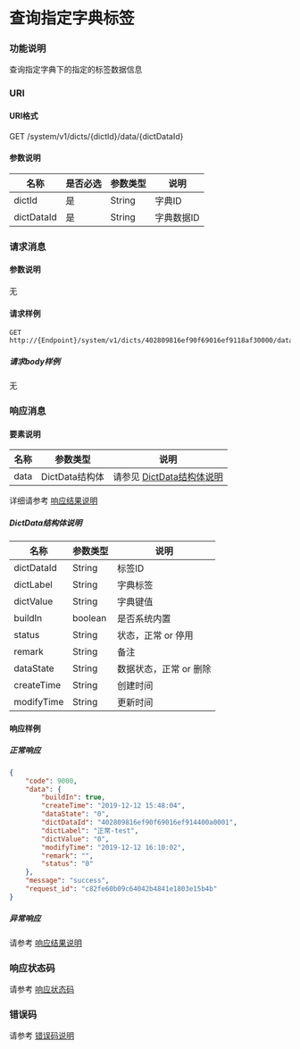 # 查询指定字典标签

### 功能说明
查询指定字典下的指定的标签数据信息

### URI
#### URI格式  
GET /system/v1/dicts/{dictId}/data/{dictDataId}

#### 参数说明  
| 名称 | 是否必选 | 参数类型 | 说明 |
| --- | --- | --- | --- |
| dictId | 是 | String | 字典ID |
| dictDataId | 是 | String | 字典数据ID |

### 请求消息
#### 参数说明  
无

#### 请求样例  
```
GET http://{Endpoint}/system/v1/dicts/402809816ef90f69016ef9118af30000/data/402809816ef90f69016ef914400a0001
```
##### 请求body样例
无

### 响应消息
#### 要素说明
| 名称 | 参数类型 | 说明 |
| --- | --- | --- |
| data | DictData结构体 | 请参见 [DictData结构体说明](#dictdata结构体说明) |

详细请参考 [响应结果说明](../../../common/response/result.md#要素说明)  

##### DictData结构体说明
| 名称 | 参数类型 | 说明 |
| --- | --- | --- |
| dictDataId | String | 标签ID |
| dictLabel | String | 字典标签 |
| dictValue | String | 字典键值 |
| buildIn | boolean | 是否系统内置 |
| status | String | 状态，正常 or 停用 |
| remark | String | 备注 |
| dataState | String | 数据状态，正常 or 删除 |
| createTime | String | 创建时间 |
| modifyTime | String | 更新时间 |

#### 响应样例
##### 正常响应
```json
{
	"code": 9000,
	"data": {
		"buildIn": true,
		"createTime": "2019-12-12 15:48:04",
		"dataState": "0",
		"dictDataId": "402809816ef90f69016ef914400a0001",
		"dictLabel": "正常-test",
		"dictValue": "0",
		"modifyTime": "2019-12-12 16:10:02",
		"remark": "",
		"status": "0"
	},
	"message": "success",
	"request_id": "c82fe60b09c64042b4841e1803e15b4b"
}
```
##### 异常响应
请参考 [响应结果说明](../../../common/response/result.md#异常响应样例)

### 响应状态码
请参考 [响应状态码](../../../common/response/status.md)

### 错误码
请参考 [错误码说明](../../../common/errorCode/README.md)